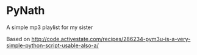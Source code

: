 # PyNath
A simple mp3 playlist for my sister

Based on http://code.activestate.com/recipes/286234-pym3u-is-a-very-simple-python-script-usable-also-a/
